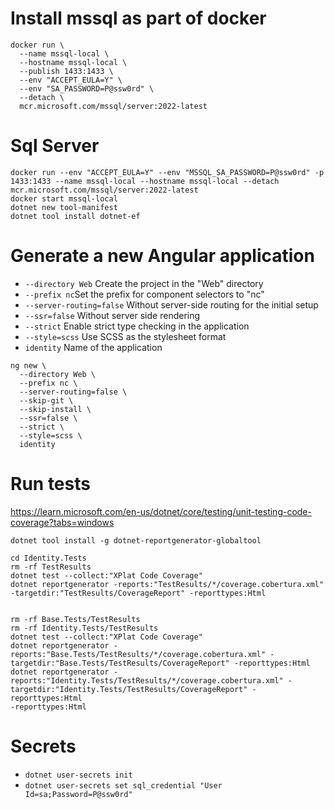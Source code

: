# Install mssql as part of docker

```
docker run \
  --name mssql-local \
  --hostname mssql-local \
  --publish 1433:1433 \
  --env "ACCEPT_EULA=Y" \
  --env "SA_PASSWORD=P@ssw0rd" \
  --detach \
  mcr.microsoft.com/mssql/server:2022-latest
```

# Sql Server

```
docker run --env "ACCEPT_EULA=Y" --env "MSSQL_SA_PASSWORD=P@ssw0rd" -p 1433:1433 --name mssql-local --hostname mssql-local --detach mcr.microsoft.com/mssql/server:2022-latest
docker start mssql-local
dotnet new tool-manifest
dotnet tool install dotnet-ef
```

# Generate a new Angular application

- `--directory Web` Create the project in the "Web" directory
- `--prefix nc`Set the prefix for component selectors to "nc"
- `--server-routing=false` Without server-side routing for the initial setup
- `--ssr=false` Without server side rendering
- `--strict` Enable strict type checking in the application
- `--style=scss` Use SCSS as the stylesheet format
- `identity` Name of the application

```
ng new \
  --directory Web \
  --prefix nc \
  --server-routing=false \
  --skip-git \
  --skip-install \
  --ssr=false \
  --strict \
  --style=scss \
  identity
```

# Run tests

https://learn.microsoft.com/en-us/dotnet/core/testing/unit-testing-code-coverage?tabs=windows

`dotnet tool install -g dotnet-reportgenerator-globaltool`

```
cd Identity.Tests
rm -rf TestResults
dotnet test --collect:"XPlat Code Coverage"
dotnet reportgenerator -reports:"TestResults/*/coverage.cobertura.xml" -targetdir:"TestResults/CoverageReport" -reporttypes:Html


rm -rf Base.Tests/TestResults
rm -rf Identity.Tests/TestResults
dotnet test --collect:"XPlat Code Coverage"
dotnet reportgenerator -reports:"Base.Tests/TestResults/*/coverage.cobertura.xml" -targetdir:"Base.Tests/TestResults/CoverageReport" -reporttypes:Html
dotnet reportgenerator -reports:"Identity.Tests/TestResults/*/coverage.cobertura.xml" -targetdir:"Identity.Tests/TestResults/CoverageReport" -reporttypes:Html
-reporttypes:Html
```

# Secrets

- `dotnet user-secrets init`
- `dotnet user-secrets set sql_credential "User Id=sa;Password=P@ssw0rd"`
